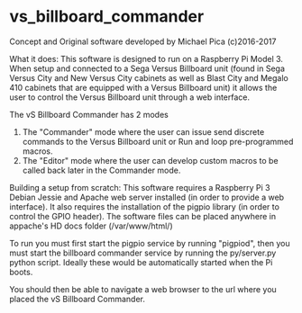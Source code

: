 # vs_billboard_commander

Concept and Original software developed by Michael Pica (c)2016-2017

What it does:
This software is designed to run on a Raspberry Pi Model 3. When setup and connected to a Sega Versus Billboard unit (found in Sega Versus City and New Versus City cabinets as well as Blast City and Megalo 410 cabinets that are equipped with a Versus Billboard unit) it allows the user to control the Versus Billboard unit through a web interface.

The vS Billboard Commander has 2 modes
1. The "Commander" mode where the user can issue send discrete commands to the Versus Billboard unit or Run and loop pre-programmed macros.
2. The "Editor" mode where the user can develop custom macros to be called back later in the Commander mode.


Building a setup from scratch:
This software requires a Raspberry Pi 3 Debian Jessie and Apache web server installed (in order to provide a web interface). It also requires the installation of the pigpio library (in order to control the GPIO header).
The software files can be placed anywhere in appache's HD docs folder (/var/www/html/)

To run you must first start the pigpio service by running "pigpiod", then you must start the billboard commander service by running the py/server.py python script. Ideally these would be automatically started when the Pi boots.

You should then be able to navigate a web browser to the url where you placed the vS Billboard Commander.
